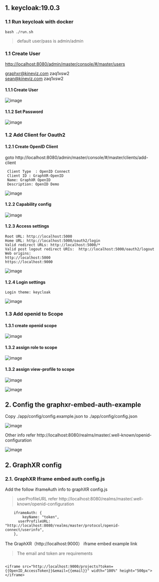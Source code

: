 ## 1. keycloak:19.0.3 

### 1.1 Run keycloak with docker 

```
bash ./run.sh
```

> default user/pass is admin/admin

### 1.1 Create User  

<http://localhost:8080/admin/master/console/#/master/users>

graphxr@kineviz.com zaq1xsw2  
sean@kineviz.com zaq1xsw2  

#### 1.1.1 Create User
![image](./images/create-client.png)

#### 1.1.2 Set Password
![image](./images/create-user-1-setpassword.png)

### 1.2 Add Client for Oauth2  
#### 1.2.1 Create OpenID Client  
goto http://localhost:8080/admin/master/console/#/master/clients/add-client

```
 Client Type  : OpenID Connect
 Client ID : GraphXR-OpenID
 Name: GraphXR OpenID
 Description: OpenID Demo
```
![image](./images/create-client.png)

#### 1.2.2 Capability config

![image](./images/create-client.png)

#### 1.2.3 Access settings  

```
Root URL: http://localhost:5000
Home URL: http://localhost:5000/oauth2/login
Valid redirect URLs: http://localhost:5000/*
Valid post logout redirect URIs:  http://localhost:5000/oauth2/logout
Web origins:  
http://localhost:5000   
https://localhost:9000   
```
![image](./images/create-client-2-access-settings.png)

#### 1.2.4 Login settings  

```
Login theme: keycloak
```
![image](./images/create-client-3-login.png)


### 1.3 Add openid to Scope

#### 1.3.1 create openid scope
![image](./images/create-openid.png)

#### 1.3.2 assign role to scope
![image](./images/create-openid-1-assign-role.png)

#### 1.3.2 assign view-profile to scope
![image](./images/create-openid-2-assign-profile-view.png)

![image](./images/create-openid-2-assign-profile-view-done.png)


## 2. Config the graphxr-embed-auth-example

Copy ./app/config/config.example.json to ./app/config/config.json 

![image](./images/openId-config-mapping.png)

Other info refer http://localhost:8080/realms/master/.well-known/openid-configuration 

![image](./images/openid-configuration.png)

## 2. GraphXR config

### 2.1. GraphXR Iframe embed auth config.js

Add the follow iframeAuth info to graphXR config.js

> userProfileURL refer  http://localhost:8080/realms/master/.well-known/openid-configuration 

```
	iframeAuth: {
		keyName: "token",
	  userProfileURL: "http://localhost:8080/realms/master/protocol/openid-connect/userinfo",
	},
```


The GraphXR（http://localhost:9000） iframe embed example link

> The email and token are requirements

```

<iframe src="http://localhost:9000/projects?token={{OpenID_AccessToken}}&email={{email}}" width="100%" height="500px"></iframe>

```